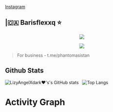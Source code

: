 

<html>
  <head>
  </head>
<div id="widget ">
  <div class="btn-o bg-blue" data-scribe="component:button" style="width: 100%;"><a href="https://www.instagram.com/barisflexxq/" class="btn" id="b"><i class="fa fa-instagram ft14"></i><span class="label" id="l">Instagram</span></a></div>
</div>
  
  <h2 align="centre">|🇨🇦 Barisflexxq ⭐️</h2>

<p align="center"><a href="</h2>

<p align="center">
  <img src="https://resmim.net/cdn/2023/04/26/SDsNOZ.gif">
</p>
<p align="center">
    <a href="https://www.python.org/" alt="made-with-python"> <img src="https://img.shields.io/badge/Made%20with-Python-black.svg?style=flat-square&logo=python&logoColor=blue&color=red" /></a>

> For business - t.me/phantomasistan

## Github Stats
![LizyAngelXdark❤️'s's GitHub stats](https://github-readme-stats.vercel.app/api?username=lizyangelxdark&show_icons=true&theme=synthwave) &nbsp;
![Top Langs](https://github-readme-stats.vercel.app/api/top-langs/?username=lizyangelxdark&layout=compact&show_icons=true&theme=synthwave)


# Activity Graph


  
